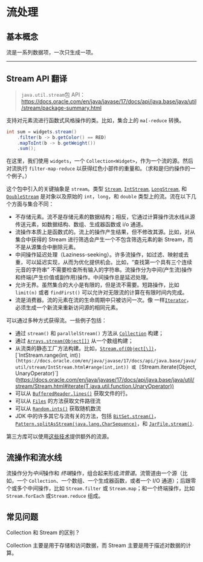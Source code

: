 # 流处理

## 基本概念

流是一系列数据项，一次只生成一项。

***

## Stream API 翻译

> `java.util.stream`包 API：https://docs.oracle.com/en/java/javase/17/docs/api/java.base/java/util/stream/package-summary.html

支持对元素流进行函数式风格操作的类。比如，集合上的 `ma[-reduce` 转换。

``` java
int sum = widgets.stream()
    .filter(b -> b.getColor() == RED)
    .mapToInt(b -> b.getWeight())
    .sum();
```

在这里，我们使用 `widgets`，一个 `Collection<Widget>`，作为一个流的源。然后对流执行 `filter-map-reduce` 以获得红色小部件的重量和。（求和是归约操作的一个例子。）

这个包中引入的关键抽象是 `stream`。类型 [`Stream`](https://docs.oracle.com/en/java/javase/17/docs/api/java.base/java/util/stream/Stream.html), [`IntStream`](https://docs.oracle.com/en/java/javase/17/docs/api/java.base/java/util/stream/IntStream.html), [`LongStream`](https://docs.oracle.com/en/java/javase/17/docs/api/java.base/java/util/stream/LongStream.html), 和 [`DoubleStream`](https://docs.oracle.com/en/java/javase/17/docs/api/java.base/java/util/stream/DoubleStream.html) 是对象以及原始的 `int`，`long`，和 `double` 类型上的流。流在以下几个方面与集合不同：

* 不存储元素。流不是存储元素的数据结构；相反，它通过计算操作流水线从源传送元素，如数据结构、数组、生成器函数或 i/o 通道。
* 流操作本质上是函数式的。流上的操作产生结果，但不修改其源。比如，对从集合中获得的 Stream 进行筛选会产生一个不包含筛选元素的新 Stream，而不是从源集合中删除元素。
* 中间操作延迟处理（Laziness-seeking）。许多流操作，如过滤、映射或去重，可以延迟实现，从而为优化提供机会。比如，“查找第一个具有三个连续元音的字符串” 不需要检查所有输入的字符串。流操作分为中间(产生流)操作和终端(产生价值或副作用)操作。中间操作总是延迟处理。
* 允许无界。虽然集合的大小是有限的，但是流不需要。短路操作，比如 `limit(n)` 或者 `findFirst()` 可以允许对无限流的计算在有限时间内完成。
* 流是消费器。流的元素在流的生命周期中只被访问一次。像 一样[`Iterator`](https://docs.oracle.com/en/java/javase/17/docs/api/java.base/java/util/Iterator.html)，必须生成一个新流来重新访问源的相同元素。

可以通过多种方式获得流。一些例子包括：

- 通过 `stream()`  和 `parallelStream()` 方法从 [`Collection`](https://docs.oracle.com/en/java/javase/17/docs/api/java.base/java/util/Collection.html) 构建；
- 通过 [`Arrays.stream(Object[])`](https://docs.oracle.com/en/java/javase/17/docs/api/java.base/java/util/Arrays.html#stream(T[])) 从一个数组构建；
- 从流类的静态工厂方法构建。比如，[`Stream.of(Object[\])`](https://docs.oracle.com/en/java/javase/17/docs/api/java.base/java/util/stream/Stream.html#of(T...))，[`IntStream.range(int, int)`](https://docs.oracle.com/en/java/javase/17/docs/api/java.base/java/util/stream/IntStream.html#range(int,int)) 或 [`Stream.iterate(Object, UnaryOperator)`](https://docs.oracle.com/en/java/javase/17/docs/api/java.base/java/util/stream/Stream.html#iterate(T,java.util.function.UnaryOperator))
- 可以从 [`BufferedReader.lines()`](https://docs.oracle.com/en/java/javase/17/docs/api/java.base/java/io/BufferedReader.html#lines()) 获取文件的行。
- 可以从 [`Files`](https://docs.oracle.com/en/java/javase/17/docs/api/java.base/java/nio/file/Files.html) 的方法获取文件路径流
- 可以从 [`Random.ints()`](https://docs.oracle.com/en/java/javase/17/docs/api/java.base/java/util/Random.html#ints()) 获取随机数流
- JDK 中的许多其它与流有关的方法，包括 [`BitSet.stream()`](https://docs.oracle.com/en/java/javase/17/docs/api/java.base/java/util/BitSet.html#stream())，[`Pattern.splitAsStream(java.lang.CharSequence)`](https://docs.oracle.com/en/java/javase/17/docs/api/java.base/java/util/regex/Pattern.html#splitAsStream(java.lang.CharSequence))，和 [`JarFile.stream()`](https://docs.oracle.com/en/java/javase/17/docs/api/java.base/java/util/jar/JarFile.html#stream()).

第三方库可以使用[这些技术](https://docs.oracle.com/en/java/javase/17/docs/api/java.base/java/util/stream/package-summary.html#StreamSources)提供额外的流源。



## 流操作和流水线

流操作分为*中间*操作和 *终端*操作，组合起来形成*流管道*。流管道由一个源（比如，一个 `Collection`、一个数组、一个生成器函数，或者一个 I/O 通道）；后跟零个或多个中间操作，比如 `Stream.filter` 或 `Stream.map`；和一个终端操作，比如 `Stream.forEach` 或`Stream.reduce` 组成。



## 常见问题

Collection 和 Stream 的区别？

Collection 主要是用于存储和访问数据，而 Stream 主要是用于描述对数据的计算。